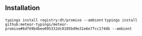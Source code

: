 ## Installation

`typings install registry:dt/promise --ambient`
`typings install github:meteor-typings/meteor-promise#6df69b4bee095332dc0105bd9e31e6e7fcc174db --ambient`
